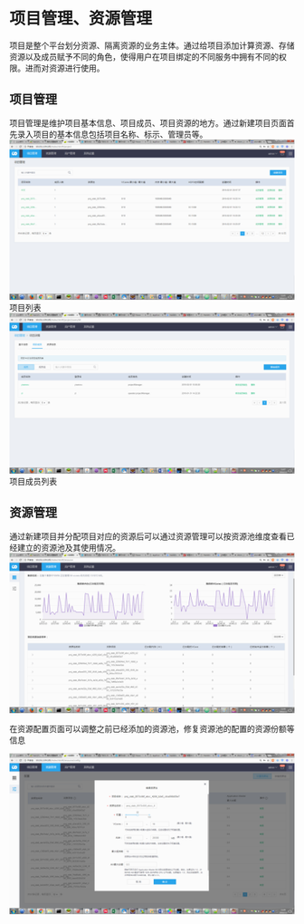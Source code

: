 # 项目管理、资源管理
  项目是整个平台划分资源、隔离资源的业务主体。通过给项目添加计算资源、存储资源以及成员赋予不同的角色，使得用户在项目绑定的不同服务中拥有不同的权限。进而对资源进行使用。


## 项目管理
项目管理是维护项目基本信息、项目成员、项目资源的地方。通过新建项目页面首先录入项目的基本信息包括项目名称、标示、管理员等。
  ![](/平台管理/图片/项目管理.png)
                      项目列表
  ![](/平台管理/图片/项目成员管理.png)
  项目成员列表




## 资源管理
通过新建项目并分配项目对应的资源后可以通过资源管理可以按资源池维度查看已经建立的资源池及其使用情况。
  ![](/平台管理/图片/资源管理.png)

在资源配置页面可以调整之前已经添加的资源池，修复资源池的配置的资源份额等信息

  ![](/平台管理/图片/资源配置.png)
